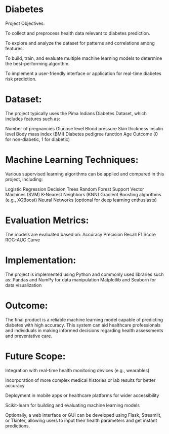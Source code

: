 # Diabetes
Project Objectives:

To collect and preprocess health data relevant to diabetes prediction.

To explore and analyze the dataset for patterns and correlations among features.

To build, train, and evaluate multiple machine learning models to determine the best-performing algorithm.

To implement a user-friendly interface or application for real-time diabetes risk prediction.

# Dataset:

The project typically uses the Pima Indians Diabetes Dataset, which includes features such as:

Number of pregnancies
Glucose level
Blood pressure
Skin thickness
Insulin level
Body mass index (BMI)
Diabetes pedigree function
Age
Outcome (0 for non-diabetic, 1 for diabetic)

# Machine Learning Techniques:

Various supervised learning algorithms can be applied and compared in this project, including:

Logistic Regression
Decision Trees
Random Forest
Support Vector Machines (SVM)
K-Nearest Neighbors (KNN)
Gradient Boosting algorithms (e.g., XGBoost)
Neural Networks (optional for deep learning enthusiasts)

# Evaluation Metrics:
The models are evaluated based on:
Accuracy
Precision
Recall
F1 Score
ROC-AUC Curve

# Implementation:

The project is implemented using Python and commonly used libraries such as:
Pandas and NumPy for data manipulation
Matplotlib and Seaborn for data visualization

# Outcome:
The final product is a reliable machine learning model capable of predicting diabetes with high accuracy. This system can aid healthcare professionals and individuals in making informed decisions regarding health assessments and preventative care.

# Future Scope:

Integration with real-time health monitoring devices (e.g., wearables)

Incorporation of more complex medical histories or lab results for better accuracy

Deployment in mobile apps or healthcare platforms for wider accessibility

Scikit-learn for building and evaluating machine learning models

Optionally, a web interface or GUI can be developed using Flask, Streamlit, or Tkinter, allowing users to input their health parameters and get instant predictions.
